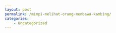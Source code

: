 ```yaml
---
layout: post
permalink: /mimpi-melihat-orang-membawa-kambing/
categories:
    - Uncategorized
---
```



